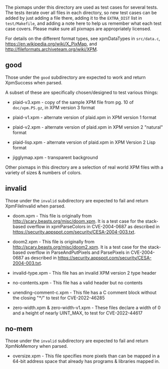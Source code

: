 The pixmaps under this directory are used as test cases for several tests.
The tests iterate over all files in each directory, so new test cases can be
added by just adding a file there, adding it to the `EXTRA_DIST` list in
`test/Makefile`, and adding a note here to help us remember what each test case
covers.  Please make sure all pixmaps are appropriately licensed.

For details on the different format types, see xpmDataTypes in `src/data.c`,
<https://en.wikipedia.org/wiki/X_PixMap>, and
<http://fileformats.archiveteam.org/wiki/XPM>.

good
----

Those under the `good` subdirectory are expected to work and
return XpmSuccess when parsed.

A subset of these are specifically chosen/designed to test various things:

- plaid-v3.xpm - copy of the sample XPM file from pg. 10 of `doc/xpm.PS.gz`,
  in XPM version 3 format

- plaid-v1.xpm - alternate version of plaid.xpm in XPM version 1 format

- plaid-v2.xpm - alternate version of plaid.xpm in XPM version 2 "natural" format

- plaid-lisp.xpm - alternate version of plaid.xpm in XPM Version 2 Lisp format

- jigglymap.xpm - transparent background

Other pixmaps in this directory are a selection of real world XPM files
with a variety of sizes & numbers of colors.

invalid
-------

Those under the `invalid` subdirectory are expected to fail and
return XpmFileInvalid when parsed.

- doom.xpm - This file is originally from
  <http://scary.beasts.org/misc/doom.xpm>.
  It is a test case for the stack-based overflow in xpmParseColors in
  CVE-2004-0687 as described in
  <https://security.appspot.com/security/CESA-2004-003.txt>.

- doom2.xpm - This file is originally from
  <http://scary.beasts.org/misc/doom2.xpm>.
  It is a test case for the stack-based overflow in ParseAndPutPixels
  and ParsePixels in CVE-2004-0687 as described in
  <https://security.appspot.com/security/CESA-2004-003.txt>.

- invalid-type.xpm - This file has an invalid XPM version 2 type header

- no-contents.xpm - This file has a valid header but no contents

- unending-comment-c.xpm - This file has a C comment block without the
  closing "*/" to test for CVE-2022-46285

- zero-width.xpm & zero-width-v1.xpm - These files declare a width of 0
  and a height of nearly UINT_MAX, to test for CVE-2022-44617

no-mem
------

Those under the `invalid` subdirectory are expected to fail and
return XpmNoMemory when parsed.

- oversize.xpm - This file specifies more pixels than can be mapped in
  a 64-bit address space that already has programs & libraries mapped in.
